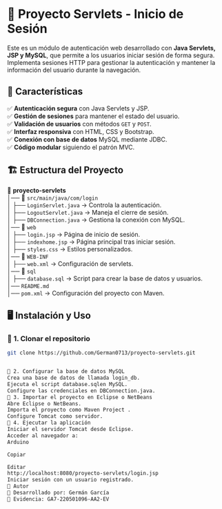 # 📌 Proyecto Servlets - Inicio de Sesión

Este es un módulo de autenticación web desarrollado con **Java Servlets, JSP y MySQL**, que permite a los usuarios iniciar sesión de forma segura. Implementa sesiones HTTP para gestionar la autenticación y mantener la información del usuario durante la navegación.

## 🚀 Características
✅ **Autenticación segura** con Java Servlets y JSP.  
✅ **Gestión de sesiones** para mantener el estado del usuario.  
✅ **Validación de usuarios** con métodos `GET` y `POST`.  
✅ **Interfaz responsiva** con HTML, CSS y Bootstrap.  
✅ **Conexión con base de datos** MySQL mediante JDBC.  
✅ **Código modular** siguiendo el patrón MVC.  

## 🏗️ **Estructura del Proyecto**
📁 **proyecto-servlets**  
│── 📂 `src/main/java/com/login`  
│   ├── `LoginServlet.java` → Controla la autenticación.  
│   ├── `LogoutServlet.java` → Maneja el cierre de sesión.  
│   ├── `DBConnection.java` → Gestiona la conexión con MySQL.  
│── 📂 `web`  
│   ├── `login.jsp` → Página de inicio de sesión.  
│   ├── `indexhome.jsp` → Página principal tras iniciar sesión.  
│   ├── `styles.css` → Estilos personalizados.  
│── 📂 `WEB-INF`  
│   ├── `web.xml` → Configuración de servlets.  
│── 📂 `sql`  
│   ├── `database.sql` → Script para crear la base de datos y usuarios.  
│── `README.md`  
│── `pom.xml` → Configuración del proyecto con Maven.  

## 🖥️ **Instalación y Uso**
### 🔹 **1. Clonar el repositorio**  
```bash
git clone https://github.com/German0713/proyecto-servlets.git


🔹 2. Configurar la base de datos MySQL
Crea una base de datos de llamada login_db.
Ejecuta el script database.sqlen MySQL.
Configure las credenciales en DBConnection.java.
🔹 3. Importar el proyecto en Eclipse o NetBeans
Abre Eclipse o NetBeans.
Importa el proyecto como Maven Project .
Configure Tomcat como servidor.
🔹 4. Ejecutar la aplicación
Iniciar el servidor Tomcat desde Eclipse.
Acceder al navegador a:
Arduino

Copiar

Editar
http://localhost:8080/proyecto-servlets/login.jsp
Iniciar sesión con un usuario registrado.
📝 Autor
👤 Desarrollado por: Germán García
📄 Evidencia: GA7-220501096-AA2-EV

